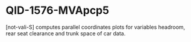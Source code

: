 # QID-1576-MVApcp5
[not-vali-S] computes parallel coordinates plots for variables headroom, rear seat clearance and trunk space of car data.
